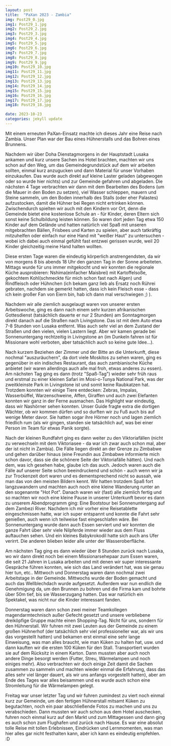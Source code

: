 ```yaml
---
layout: post
title:  "PaXan 2023 - Zambia"
img: Post29_0.jpg
img1: Post29_1.jpg
img2: Post29_2.jpg
img3: Post29_3.jpg
img4: Post29_4.jpg
img5: Post29_5.jpg
img6: Post29_6.jpg
img7: Post29_7.jpg
img8: Post29_8.jpg
img9: Post29_9.jpg
img10: Post29_10.jpg
img11: Post29_11.jpg
img12: Post29_12.jpg
img13: Post29_13.jpg
img14: Post29_14.jpg
img15: Post29_15.jpg
img16: Post29_16.jpg
img17: Post29_17.jpg
img18: Post29_18.jpg

date: 2023-10-23
categories: jekyll update
---
```


Mit einem erneuten PaXan-Einsatz machte ich dieses Jahr eine Reise nach Zambia.
Unser Plan war der Bau eines Hühnerstalls und das Bohren eines Brunnens.

Nachdem wir über Doha Dienstagmorgens in der Hauptstadt Lusaka ankamen und kurz unsere Sachen ins Hotel brachten, machten wir uns schon auf den Weg, um das Gemeindegrundstück auf dem wir arbeiten sollten, einmal kurz anzugucken und dann Material für unser Vorhaben einzukaufen. Das wurde auch direkt auf kleine Laster geladen (abgewogen oder so wurde hier nichts) und zur Gemeinde gefahren und abgeladen.
Die nächsten 4 Tage verbrachten wir dann mit dem Bearbeiten des Bodens (um die Mauer in den Boden zu setzen), viel Wasser schleppen, mauern und Steine sammeln, um den Boden innerhalb des Stalls (oder eher Palastes) aufzustocken, damit die Hühner bei Regen nicht ertrinken können.
Zwischendurch spielten wir auch mit den Kindern vor Ort, denn die Gemeinde bietet eine kostenlose Schule an - für Kinder, deren Eltern sich sonst keine Schulbildung leisten können. So waren dort jeden Tag etwa 150 Kinder auf dem Gelände und hatten natürlich viel Spaß mit unseren mitgebrachten Bällen, Frisbees und Karten zu spielen, aber auch tatkräftig mitzuhelfen oder einfach nur eine Hand mit "weißer Haut" zu untersuchen - wobei ich dabei auch einmal gefühlt fast entzwei gerissen wurde, weil 20 Kinder gleichzeitig meine Hand halten wollten.

Diese ersten Tage waren die eindeutig körperlich anstrengendsten, da wir von morgens 8 bis abends 18 Uhr den ganzen Tag in der Sonne arbeiteten. Mittags wurde für uns immer mitgekocht und wir konnten die regionale Küche ausprobieren: Nshima(einfacher Maisbrei) mit Kartoffelsoße, gekochtem Kohl(schmeckte für mich schon fast nach Algen) und Rindfleisch oder Hühnchen (ich bekam ganz lieb als Ersatz noch Rührei gebraten, nachdem sie gemerkt hatten, dass ich kein Fleisch esse -  dass ich kein großer Fan von Eiern bin, hab ich dann mal verschwiegen ;) ).

Nachdem wir alle ziemlich ausgelaugt waren von unserer ersten Arbeitswoche, ging es dann nach einem sehr kurzen afrikanischen Gottesdienst (tatsächlich dauerte er nur 2 Stunden) am Sonntagmorgen direkt danach auf die Straßen nach Livingstone. Das ist mit dem Auto etwa 7-8 Stunden von Lusaka entfernt. Was auch sehr viel an dem Zustand der Straßen und den vielen, vielen Lastern liegt. Aber wir kamen gerade bei Sonnenuntergang rechtzeitig in Livingstone an (im Dunkeln fahren ist für Missionare wohl verboten, aber tatsächlich auch so keine gute Idee...).

Nach kurzem Beziehen der Zimmer und der Bitte an die Unterkunft, diese nochmal "auszuräuchern", da dort viele Moskitos zu sehen waren, ging es gegenüber in ein indisches Restaurant, das auch zambianische Küche anbietet (wir waren allerdings auch alle mal froh, etwas anderes zu essen). Am nächsten Tag ging es dann (trotz "Spaß-Tag") wieder sehr früh raus und erstmal zu einer kleinen Safari im Mosi-o-Tunya National Park, was der zweitkleinste Park in Livingstone ist und somit keine Raubkatzen hat. Trotzdem konnten wir einige Tiere entdecken: Zebras, Impalas, Wasserbüffel, Warzenschweine, Affen, Giraffen und auch zwei Elefanten konnten wir ganz in der Ferne ausmachen. Das Highlight war eindeutig, dass wir Nashörner sehen konnten. Unser Guide fragte extra die dortigen Wächter, ob wir kommen dürfen und so durften wir zu Fuß auch bis auf wenige Meter davor. Sie hatten sogar ihre Hörner noch und lagen ziemlich friedlich rum (als wir gingen, standen sie tatsächlich auf, was bei einer Person im Team für etwas Panik sorgte).

Nach der kleinen Rundfahrt ging es dann weiter zu den Viktoriafällen (nicht zu verwechseln mit dem Viktoriasee - da war ich zwar auch schon mal, aber der ist nicht in Zambia). Die Fälle liegen direkt an der Grenze zu Zimbabwe und gehen darüber hinaus (eine Freundin aus Zimbabwe informierte mich schon davor, dass sie die schönere Seite der Viktoriafälle hätten). Und nach dem, was ich gesehen habe, glaube ich das auch. Jedoch waren auch die Fälle auf unserer Seite schon beeindruckend und schön - auch wenn wir ja zur Trockenzeit dort waren und es dementsprechend nicht so aussah, wie man das von den meisten Bildern kennt. Wir hatten trotzdem Spaß fort langzuwandern und machten auch noch eine kleine Wanderung runter an den sogenannte "Hot Pot".
Danach waren wir (fast) alle ziemlich fertig und so machten wir noch eine kleine Pause in unserer Unterkunft bevor es dann zu unserem Abendprogramm ging: Eine Bootstour bei Sonnenuntergang auf dem Zambezi River. Nachdem ich mir vorher eine Reisetablette eingeschmissen hatte, war ich super entspannt und konnte die Fahrt sehr genießen, auch wenn ich teilweise fast eingeschlafen wäre. Bei Sonnenuntergang wurde dann auch Essen serviert und wir konnten die ganze Fahrt über sehr viele Nilpferde immer wieder aus dem Fluss auftauchen sehen. Und ein kleines Babykrokodil hatte sich auch ans Ufer verirrt. Die anderen blieben leider alle unter der Wasseroberfläche.

Am nächsten Tag ging es dann wieder über 8 Stunden zurück nach Lusaka, wo wir dann direkt noch bei einem Missionarsehepaar zum Essen waren, die seit 21 Jahren in Lusaka arbeiten und mit denen wir super interessante Gespräche führen konnten, wie sich das Land verändert hat, was sie genau hier tun, etc..
Mittwoch und Donnerstag waren dann nochmal zwei Arbeitstage in der Gemeinde. Mittwochs wurde der Boden gemacht und auch das Wellblechdach wurde aufgesetzt. Außerdem war nun endlich die Genehmigung da, um den Brunnen zu bohren und die Firma kam und bohrte über 50m tief, bis sie Wasserzugang hatten. Das war natürlich ein Spektakel, was nicht nur die Kinder interessant fanden.

Donnerstag waren dann schon zwei meiner Teamkollegen magendarmtechnisch außer Gefecht gesetzt und unsere verbliebene dreiköpfige Gruppe machte einen Shopping-Tag. Nicht für uns, sondern für den Hühnerstall. Wir fuhren mit zwei Leuten aus der Gemeinde zu einem großen Hühnerhof (der tatsächlich sehr viel professioneller war, als wir uns das vorgestellt hatten) und bekamen erst einmal eine sehr lange Einweisung, was man alles braucht, wie man Küken zu halten hat, usw. und dann kauften wir die ersten 100 Küken für den Stall. Transportiert wurden sie auf dem Rücksitz in einem Karton.
Dann mussten aber auch noch andere Dinge besorgt werden (Futter, Streu, Wärmelampen und noch einiges mehr). Also verbrachten wir doch einige Zeit damit die Sachen zusammen zu sammeln und machten wieder einmal die Erfahrung, dass das alles sehr viel länger dauert, als wir uns anfangs vorgestellt hatten), aber am Ende des Tages war alles beisammen und es wurde auch schon eine Stromleitung für die Wärmelampen gelegt.

Freitag war unser letzter Tag und wir fuhren zumindest zu viert noch einmal kurz zur Gemeinde, um den fertigen Hühnerstall mitsamt Küken zu begutachten, noch ein paar abschließende Fotos zu machen und uns zu verabschieden.
Dann mussten wir auch schon aus dem Hotel auschecken, fuhren noch einmal kurz auf den Markt und zum Mittagessen und dann ging es auch schon zum Flughafen und zurück nach Hause.
Es war eine absolut tolle Reise mit tollen Erlebnissen, Eindrücken und Lernmomenten, was man hier alles gar nicht festhalten kann, aber ich kann es eindeutig empfehlen. :D